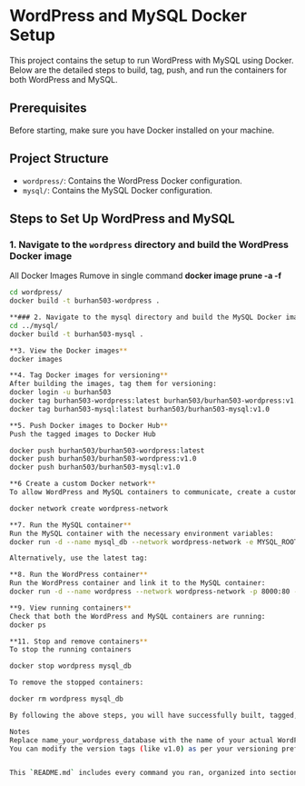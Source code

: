 # WordPress and MySQL Docker Setup

This project contains the setup to run WordPress with MySQL using Docker. Below are the detailed steps to build, tag, push, and run the containers for both WordPress and MySQL.

## Prerequisites

Before starting, make sure you have Docker installed on your machine.

## Project Structure

- `wordpress/`: Contains the WordPress Docker configuration.
- `mysql/`: Contains the MySQL Docker configuration.

## Steps to Set Up WordPress and MySQL

### 1. Navigate to the `wordpress` directory and build the WordPress Docker image

All Docker Images Rumove in single command **docker image prune -a -f**

```bash
cd wordpress/
docker build -t burhan503-wordpress .

**### 2. Navigate to the mysql directory and build the MySQL Docker image**
cd ../mysql/
docker build -t burhan503-mysql .

**3. View the Docker images**
docker images

**4. Tag Docker images for versioning**
After building the images, tag them for versioning:
docker login -u burhan503
docker tag burhan503-wordpress:latest burhan503/burhan503-wordpress:v1.0
docker tag burhan503-mysql:latest burhan503/burhan503-mysql:v1.0

**5. Push Docker images to Docker Hub**
Push the tagged images to Docker Hub

docker push burhan503/burhan503-wordpress:latest
docker push burhan503/burhan503-wordpress:v1.0
docker push burhan503/burhan503-mysql:v1.0

**6 Create a custom Docker network**
To allow WordPress and MySQL containers to communicate, create a custom Docker network:

docker network create wordpress-network

**7. Run the MySQL container**
Run the MySQL container with the necessary environment variables:
docker run -d --name mysql_db --network wordpress-network -e MYSQL_ROOT_PASSWORD=wordpress_user_password -e MYSQL_DATABASE=name_your_wordpress_database -e MYSQL_USER=wordpress_user -e MYSQL_PASSWORD=wordpress_user_password burhan503-mysql:latest

Alternatively, use the latest tag:

**8. Run the WordPress container**
Run the WordPress container and link it to the MySQL container:
docker run -d --name wordpress --network wordpress-network -p 8000:80 -e WORDPRESS_DB_HOST=mysql_db:3306 -e WORDPRESS_DB_USER=wordpress_user -e WORDPRESS_DB_PASSWORD=wordpress_user_password -e WORDPRESS_DB_NAME=name_your_wordpress_database burhan503-wordpress:latest

**9. View running containers**
Check that both the WordPress and MySQL containers are running:
docker ps

**11. Stop and remove containers**
To stop the running containers

docker stop wordpress mysql_db

To remove the stopped containers:

docker rm wordpress mysql_db

By following the above steps, you will have successfully built, tagged, pushed, and run the WordPress and MySQL containers using Docker. Your WordPress application should now be accessible at http://localhost:8000.

Notes
Replace name_your_wordpress_database with the name of your actual WordPress database.
You can modify the version tags (like v1.0) as per your versioning preference.


This `README.md` includes every command you ran, organized into sections for clarity. Let me know if you'd like to add more details!

